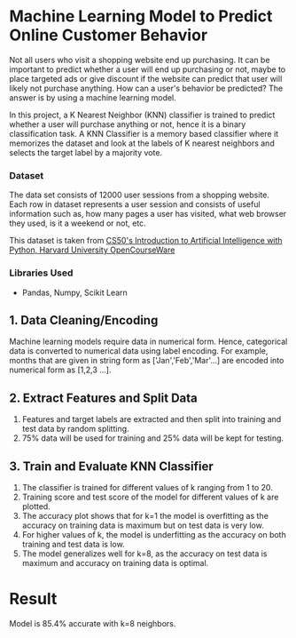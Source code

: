 # Machine Learning Model to Predict Online Customer Behavior
Not all users who visit a shopping website end up purchasing. It can be important to predict whether a user will end up purchasing or not, maybe to place targeted ads or give discount 
if the website can predict that user will likely not purchase anything. How can a user's behavior be predicted? The answer is by using a machine learning model. 

In this project, a K Nearest Neighbor (KNN) classifier is trained to predict whether a user will purchase anything or not, hence it is a binary classification task. A KNN Classifier
is a memory based classifier where it memorizes the dataset and look at the labels of K nearest neighbors and selects the target label by a majority vote.  

### Dataset
The data set consists of 12000 user sessions from a shopping website. Each row in dataset represents a user session and consists of useful information such as, how many pages a 
user has visited, what web browser they used, is it a weekend or not, etc.

This dataset is taken from [CS50's Introduction to Artificial Intelligence with Python, Harvard University OpenCourseWare](https://cs50.harvard.edu/ai/2020/projects/4/shopping/)

### Libraries Used
* Pandas, Numpy, Scikit Learn

## 1. Data Cleaning/Encoding
Machine learning models require data in numerical form. Hence, categorical data is converted to numerical data using label encoding. For example, months that are given in string form
as ['Jan','Feb','Mar'...] are encoded into numerical form as [1,2,3 ...].

## 2. Extract Features and Split Data 
1. Features and target labels are extracted and then split into training and test data by random splitting. 
2. 75% data will be used for training and 25% data will be kept for testing.

## 3. Train and Evaluate KNN Classifier
1. The classifier is trained for different values of k ranging from 1 to 20.
2. Training score and test score of the model for different values of k are plotted.
3. The accuracy plot shows that for k=1 the model is overfitting as the accuracy on training data is maximum but on test data is very low.
4. For higher values of k, the model is underfitting as the accuracy on both training and test data is low.
5. The model generalizes well for k=8, as the accuracy on test data is maximum and accuracy on training data is optimal. 

# Result
Model is 85.4% accurate with k=8 neighbors. 
